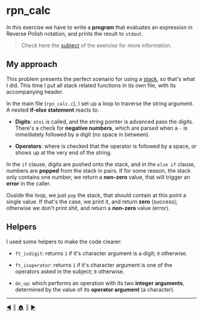 # rpn_calc
In this exercise we have to write a **program** that evaluates an expression in Reverse Polish notation, and prints the result to `stdout`.

> Check here the [subject](https://github.com/lifeBalance/c_exam/blob/main/05/rpn_calc/subject.en.txt) of the exercise for more information.

## My approach
This problem presents the perfect scenario for using a [stack](https://en.wikipedia.org/wiki/Stack_(abstract_data_type)), so that's what I did. This time I put all stack related functions in its own file, with its accompanying header.

In the main file (`rpn_calc.c`), I set up a loop to traverse the string argument. A nested **if-else statement** reacts to:

* **Digits**: `atoi` is called, and the string pointer is advanced pass the digits. There's a check for **negative numbers**, which are parsed when a `-` is inmediately followed by a digit (no space in between).

* **Operators**: where is checked that the operator is followed by a space, or shows up at the very end of the string.

In the `if` clause, digits are pushed onto the stack, and in the `else if` clause, numbers are **popped** from the stack in pairs. If for some reason, the stack only contains one number, we return a **non-zero** value, that will trigger an **error** in the caller.

Ouside the loop, we just `pop` the stack, that should contain at this point a single value. If that's the case, we print it, and return **zero** (success); otherwise we don't print shit, and return a **non-zero** value (error).

## Helpers
I used some helpers to make the code clearer:

* `ft_isdigit`: returns `1` if it's character argument is a digit; `0` otherwise.

* `ft_isoperator`: returns `1` if it's character argument is one of the operators asked in the subject; `0` otherwise.

* `do_op`: which performs an operation with its two **integer arguments**, determined by the value of its **operator argument** (a character).

---
[:arrow_backward:][back] ║ [:house:][home] ║ [:arrow_forward:][next]

<!-- navigation -->
[home]: ../../README.md
[back]: ./print_memory.md
[next]: ../index.md